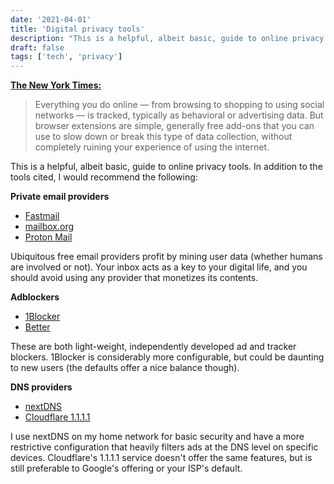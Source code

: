 ```yaml
---
date: '2021-04-01'
title: 'Digital privacy tools'
description: "This is a helpful, albeit basic, guide to online privacy tools."
draft: false
tags: ['tech', 'privacy']
---
```


**[The New York Times:](https://www.nytimes.com/2021/03/28/style/tools-protect-your-digital-privacy.html)**

> Everything you do online — from browsing to shopping to using social networks — is tracked, typically as behavioral or advertising data. But browser extensions are simple, generally free add-ons that you can use to slow down or break this type of data collection, without completely ruining your experience of using the internet.

This is a helpful, albeit basic, guide to online privacy tools.<!-- excerpt --> In addition to the tools cited, I would recommend the following:

**Private email providers**

- [Fastmail](https://fastmail.com)
- [mailbox.org](https://mailbox.org)
- [Proton Mail](http://protonmail.com)

Ubiquitous free email providers profit by mining user data (whether humans are involved or not). Your inbox acts as a key to your digital life, and you should avoid using any provider that monetizes its contents.

**Adblockers**

- [1Blocker](https://1blocker.com)
- [Better](https://better.fyi)

These are both light-weight, independently developed ad and tracker blockers. 1Blocker is considerably more configurable, but could be daunting to new users (the defaults offer a nice balance though).

**DNS providers**

- [nextDNS](https://nextdns.io)
- [Cloudflare 1.1.1.1](https://www.cloudflare.com/learning/dns/what-is-1.1.1.1)

I use nextDNS on my home network for basic security and have a more restrictive configuration that heavily filters ads at the DNS level on specific devices. Cloudflare's 1.1.1.1 service doesn't offer the same features, but is still preferable to Google's offering or your ISP's default.
